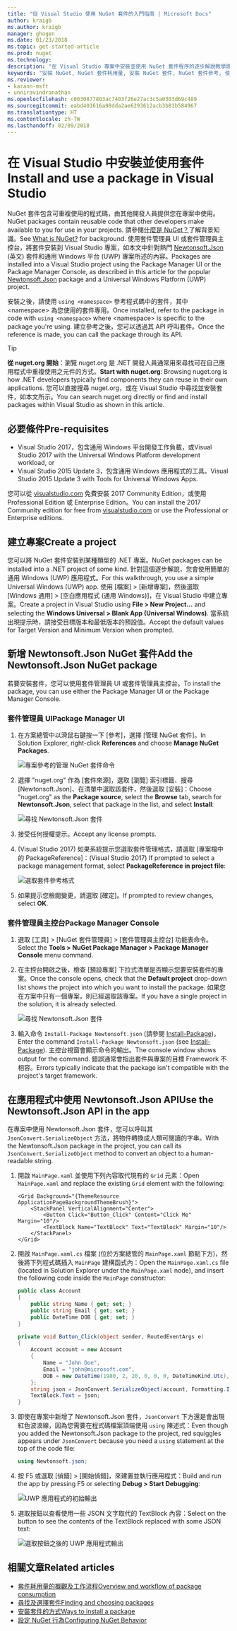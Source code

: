 ```yaml
---
title: "從 Visual Studio 使用 NuGet 套件的入門指南 | Microsoft Docs"
author: kraigb
ms.author: kraigb
manager: ghogen
ms.date: 01/23/2018
ms.topic: get-started-article
ms.prod: nuget
ms.technology: 
description: "在 Visual Studio 專案中安裝並使用 NuGet 套件程序的逐步解說教學課程。"
keywords: "安裝 NuGet, NuGet 套件耗用量, 安裝 NuGet 套件, NuGet 套件參考, 使用 NuGet 套件"
ms.reviewer:
- karann-msft
- unniravindranathan
ms.openlocfilehash: c0030877803ac7403f26e27ac3c5a0303d69c489
ms.sourcegitcommit: eabd401616a98dda2ae6293612acb3b81b584967
ms.translationtype: HT
ms.contentlocale: zh-TW
ms.lasthandoff: 02/09/2018
---
```

# <a name="install-and-use-a-package-in-visual-studio"></a><span data-ttu-id="80aac-104">在 Visual Studio 中安裝並使用套件</span><span class="sxs-lookup"><span data-stu-id="80aac-104">Install and use a package in Visual Studio</span></span>

<span data-ttu-id="80aac-105">NuGet 套件包含可重複使用的程式碼，由其他開發人員提供您在專案中使用。</span><span class="sxs-lookup"><span data-stu-id="80aac-105">NuGet packages contain reusable code that other developers make available to you for use in your projects.</span></span> <span data-ttu-id="80aac-106">請參閱[什麼是 NuGet？](../What-is-NuGet.md)了解背景知識。</span><span class="sxs-lookup"><span data-stu-id="80aac-106">See [What is NuGet?](../What-is-NuGet.md) for background.</span></span> <span data-ttu-id="80aac-107">使用套件管理員 UI 或套件管理員主控台，將套件安裝到 Visual Studio 專案，如本文中針對熱門 [Newtonsoft.Json](https://www.nuget.org/packages/Newtonsoft.Json/) \(英文\) 套件和通用 Windows 平台 (UWP) 專案所述的內容。</span><span class="sxs-lookup"><span data-stu-id="80aac-107">Packages are installed into a Visual Studio project using the Package Manager UI or the Package Manager Console, as described in this article for the popular [Newtonsoft.Json](https://www.nuget.org/packages/Newtonsoft.Json/) package and a Universal Windows Platform (UWP) project.</span></span>

<span data-ttu-id="80aac-108">安裝之後，請使用 `using <namespace>` 參考程式碼中的套件，其中 \<namespace\> 為您使用的套件專用。</span><span class="sxs-lookup"><span data-stu-id="80aac-108">Once installed, refer to the package in code with `using <namespace>` where \<namespace\> is specific to the package you're using.</span></span> <span data-ttu-id="80aac-109">建立參考之後，您可以透過其 API 呼叫套件。</span><span class="sxs-lookup"><span data-stu-id="80aac-109">Once the reference is made, you can call the package through its API.</span></span>

> [!Tip]
> <span data-ttu-id="80aac-110">**從 nuget.org 開始**：瀏覽 nuget.org 是 .NET 開發人員通常用來尋找可在自己應用程式中重複使用之元件的方式。</span><span class="sxs-lookup"><span data-stu-id="80aac-110">**Start with nuget.org**: Browsing nuget.org is how .NET developers typically find components they can reuse in their own applications.</span></span> <span data-ttu-id="80aac-111">您可以直接搜尋 nuget.org，或在 Visual Studio 中尋找並安裝套件，如本文所示。</span><span class="sxs-lookup"><span data-stu-id="80aac-111">You can search nuget.org directly or find and install packages within Visual Studio as shown in this article.</span></span>

## <a name="pre-requisites"></a><span data-ttu-id="80aac-112">必要條件</span><span class="sxs-lookup"><span data-stu-id="80aac-112">Pre-requisites</span></span>

- <span data-ttu-id="80aac-113">Visual Studio 2017，包含通用 Windows 平台開發工作負載，或</span><span class="sxs-lookup"><span data-stu-id="80aac-113">Visual Studio 2017 with the Universal Windows Platform development workload, or</span></span>
- <span data-ttu-id="80aac-114">Visual Studio 2015 Update 3，包含通用 Windows 應用程式的工具。</span><span class="sxs-lookup"><span data-stu-id="80aac-114">Visual Studio 2015 Update 3 with Tools for Universal Windows Apps.</span></span>

<span data-ttu-id="80aac-115">您可以從 [visualstudio.com](https://www.visualstudio.com/) 免費安裝 2017 Community Edition，或使用 Professional Edition 或 Enterprise Edition。</span><span class="sxs-lookup"><span data-stu-id="80aac-115">You can install the 2017 Community edition for free from [visualstudio.com](https://www.visualstudio.com/) or use the Professional or Enterprise editions.</span></span>

## <a name="create-a-project"></a><span data-ttu-id="80aac-116">建立專案</span><span class="sxs-lookup"><span data-stu-id="80aac-116">Create a project</span></span>

<span data-ttu-id="80aac-117">您可以將 NuGet 套件安裝到某種類型的 .NET 專案。</span><span class="sxs-lookup"><span data-stu-id="80aac-117">NuGet packages can be installed into a .NET project of some kind.</span></span> <span data-ttu-id="80aac-118">針對這個逐步解說，您會使用簡單的通用 Windows (UWP) 應用程式。</span><span class="sxs-lookup"><span data-stu-id="80aac-118">For this walkthrough, you use a simple Universal Windows (UWP) app.</span></span> <span data-ttu-id="80aac-119">使用 [檔案] > [新增專案]，然後選取 [Windows 通用] > [空白應用程式 (通用 Windows)]，在 Visual Studio 中建立專案。</span><span class="sxs-lookup"><span data-stu-id="80aac-119">Create a project in Visual Studio using **File > New Project...** and selecting the **Windows Universal > Blank App (Universal Windows)**.</span></span> <span data-ttu-id="80aac-120">當系統出現提示時，請接受目標版本和最低版本的預設值。</span><span class="sxs-lookup"><span data-stu-id="80aac-120">Accept the default values for Target Version and Minimum Version when prompted.</span></span>

## <a name="add-the-newtonsoftjson-nuget-package"></a><span data-ttu-id="80aac-121">新增 Newtonsoft.Json NuGet 套件</span><span class="sxs-lookup"><span data-stu-id="80aac-121">Add the Newtonsoft.Json NuGet package</span></span>

<span data-ttu-id="80aac-122">若要安裝套件，您可以使用套件管理員 UI 或套件管理員主控台。</span><span class="sxs-lookup"><span data-stu-id="80aac-122">To install the package, you can use either the Package Manager UI or the Package Manager Console.</span></span>

### <a name="package-manager-ui"></a><span data-ttu-id="80aac-123">套件管理員 UI</span><span class="sxs-lookup"><span data-stu-id="80aac-123">Package Manager UI</span></span>

1. <span data-ttu-id="80aac-124">在方案總管中以滑鼠右鍵按一下 [參考]，選擇 [管理 NuGet 套件]。</span><span class="sxs-lookup"><span data-stu-id="80aac-124">In Solution Explorer, right-click **References** and choose **Manage NuGet Packages**.</span></span>

    ![專案參考的管理 NuGet 套件命令](media/QS_Use-02-ManageNuGetPackages.png)

1. <span data-ttu-id="80aac-126">選擇 "nuget.org" 作為 [套件來源]，選取 [瀏覽] 索引標籤、搜尋 [Newtonsoft.Json]、在清單中選取該套件，然後選取 [安裝]：</span><span class="sxs-lookup"><span data-stu-id="80aac-126">Choose "nuget.org" as the **Package source**, select the **Browse** tab, search for **Newtonsoft.Json**, select that package in the list, and select **Install**:</span></span>

    ![尋找 Newtonsoft.Json 套件](media/QS_Use-03-NewtonsoftJson.png)

1. <span data-ttu-id="80aac-128">接受任何授權提示。</span><span class="sxs-lookup"><span data-stu-id="80aac-128">Accept any license prompts.</span></span>

1. <span data-ttu-id="80aac-129">(Visual Studio 2017) 如果系統提示您選取套件管理格式，請選取 [專案檔中的 PackageReference]：</span><span class="sxs-lookup"><span data-stu-id="80aac-129">(Visual Studio 2017) If prompted to select a package management format, select **PackageReference in project file**:</span></span>

    ![選取套件參考格式](media/QS_Use-03b-SelectFormat.png)

1. <span data-ttu-id="80aac-131">如果提示您檢閱變更，請選取 [確定]。</span><span class="sxs-lookup"><span data-stu-id="80aac-131">If prompted to review changes, select **OK**.</span></span>

### <a name="package-manager-console"></a><span data-ttu-id="80aac-132">套件管理員主控台</span><span class="sxs-lookup"><span data-stu-id="80aac-132">Package Manager Console</span></span>

1. <span data-ttu-id="80aac-133">選取 [工具] > [NuGet 套件管理員] > [套件管理員主控台] 功能表命令。</span><span class="sxs-lookup"><span data-stu-id="80aac-133">Select the **Tools > NuGet Package Manager > Package Manager Console** menu command.</span></span>

1. <span data-ttu-id="80aac-134">在主控台開啟之後，檢查 [預設專案] 下拉式清單是否顯示您要安裝套件的專案。</span><span class="sxs-lookup"><span data-stu-id="80aac-134">Once the console opens, check that the **Default project** drop-down list shows the project into which you want to install the package.</span></span> <span data-ttu-id="80aac-135">如果您在方案中只有一個專案，則已經選取該專案。</span><span class="sxs-lookup"><span data-stu-id="80aac-135">If you have a single project in the solution, it is already selected.</span></span>

    ![尋找 Newtonsoft.Json 套件](media/QS_Use-08-Console1.png)

1. <span data-ttu-id="80aac-137">輸入命令 `Install-Package Newtonsoft.json` (請參閱 [Install-Package](../tools/ps-ref-install-package.md))。</span><span class="sxs-lookup"><span data-stu-id="80aac-137">Enter the command `Install-Package Newtonsoft.json` (see [Install-Package](../tools/ps-ref-install-package.md)).</span></span> <span data-ttu-id="80aac-138">主控台視窗會顯示命令的輸出。</span><span class="sxs-lookup"><span data-stu-id="80aac-138">The console window shows output for the command.</span></span> <span data-ttu-id="80aac-139">錯誤通常會指出套件與專案的目標 Framework 不相容。</span><span class="sxs-lookup"><span data-stu-id="80aac-139">Errors typically indicate that the package isn't compatible with the project's target framework.</span></span>

## <a name="use-the-newtonsoftjson-api-in-the-app"></a><span data-ttu-id="80aac-140">在應用程式中使用 Newtonsoft.Json API</span><span class="sxs-lookup"><span data-stu-id="80aac-140">Use the Newtonsoft.Json API in the app</span></span>

<span data-ttu-id="80aac-141">在專案中使用 Newtonsoft.Json 套件，您可以呼叫其 `JsonConvert.SerializeObject` 方法，將物件轉換成人類可閱讀的字串。</span><span class="sxs-lookup"><span data-stu-id="80aac-141">With the Newtonsoft.Json package in the project, you can call its `JsonConvert.SerializeObject` method to convert an object to a human-readable string.</span></span>

1. <span data-ttu-id="80aac-142">開啟 `MainPage.xaml` 並使用下列內容取代現有的 `Grid` 元素：</span><span class="sxs-lookup"><span data-stu-id="80aac-142">Open `MainPage.xaml` and replace the existing `Grid` element with the following:</span></span>

    ```xaml
    <Grid Background="{ThemeResource ApplicationPageBackgroundThemeBrush}">
        <StackPanel VerticalAlignment="Center">
            <Button Click="Button_Click" Content="Click Me" Margin="10"/>
            <TextBlock Name="TextBlock" Text="TextBlock" Margin="10"/>
        </StackPanel>
    </Grid>
    ```

1. <span data-ttu-id="80aac-143">開啟 `MainPage.xaml.cs` 檔案 (位於方案總管的 `MainPage.xaml` 節點下方)，然後將下列程式碼插入 `MainPage` 建構函式內：</span><span class="sxs-lookup"><span data-stu-id="80aac-143">Open the `MainPage.xaml.cs` file (located in Solution Explorer under the `MainPage.xaml` node), and insert the following code inside the `MainPage` constructor:</span></span>

    ```cs
    public class Account
    {
        public string Name { get; set; }
        public string Email { get; set; }
        public DateTime DOB { get; set; }
    }

    private void Button_Click(object sender, RoutedEventArgs e)
    {
        Account account = new Account
        {
            Name = "John Doe",
            Email = "john@microsoft.com",
            DOB = new DateTime(1980, 2, 20, 0, 0, 0, DateTimeKind.Utc),
        };
        string json = JsonConvert.SerializeObject(account, Formatting.Indented);
        TextBlock.Text = json;
    }
    ```

1. <span data-ttu-id="80aac-144">即使在專案中新增了 Newtonsoft.Json 套件，`JsonConvert` 下方還是會出現紅色波浪線，因為您需要在程式碼檔案頂端使用 `using` 陳述式：</span><span class="sxs-lookup"><span data-stu-id="80aac-144">Even though you added the Newtonsoft.Json package to the project, red squiggles appears under `JsonConvert` because you need a `using` statement at the top of the code file:</span></span>

    ```cs
    using Newtonsoft.json;
    ```

1. <span data-ttu-id="80aac-145">按 F5 或選取 [偵錯] > [開始偵錯]，來建置並執行應用程式：</span><span class="sxs-lookup"><span data-stu-id="80aac-145">Build and run the app by pressing F5 or selecting **Debug > Start Debugging**:</span></span>

    ![UWP 應用程式的初始輸出](media/QS_Use-06-AppStart.png)

1. <span data-ttu-id="80aac-147">選取按鈕以查看使用一些 JSON 文字取代的 TextBlock 內容：</span><span class="sxs-lookup"><span data-stu-id="80aac-147">Select on the button to see the contents of the TextBlock replaced with some JSON text:</span></span>

    ![選取按鈕之後的 UWP 應用程式輸出](media/QS_Use-07-AppEnd.png)

## <a name="related-articles"></a><span data-ttu-id="80aac-149">相關文章</span><span class="sxs-lookup"><span data-stu-id="80aac-149">Related articles</span></span>

- [<span data-ttu-id="80aac-150">套件耗用量的概觀及工作流程</span><span class="sxs-lookup"><span data-stu-id="80aac-150">Overview and workflow of package consumption</span></span>](../consume-packages/overview-and-workflow.md)
- [<span data-ttu-id="80aac-151">尋找及選擇套件</span><span class="sxs-lookup"><span data-stu-id="80aac-151">Finding and choosing packages</span></span>](../consume-packages/finding-and-choosing-packages.md)
- [<span data-ttu-id="80aac-152">安裝套件的方式</span><span class="sxs-lookup"><span data-stu-id="80aac-152">Ways to install a package</span></span>](../consume-packages/ways-to-install-a-package.md)
- [<span data-ttu-id="80aac-153">設定 NuGet 行為</span><span class="sxs-lookup"><span data-stu-id="80aac-153">Configuring NuGet Behavior</span></span>](../consume-packages/configuring-nuget-behavior.md)
